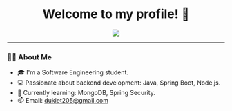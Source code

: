 <h1 align="center">Welcome to my profile! 👋</h1>

<p align="center">
  <img src="https://readme-typing-svg.demolab.com?lines=Hi,+I'm+Du+Tuan+Kiet;Java+Backend+Developer;Node.js,+MongoDB,+SpringBoot;Always+Learning+🚀" />
</p>

---

### 👨‍💻 About Me

- 🎓 I'm a Software Engineering student.
- 💻 Passionate about backend development: Java, Spring Boot, Node.js.
- 🌱 Currently learning: MongoDB, Spring Security.
- 📫 Email: dukiet205@gmail.com
